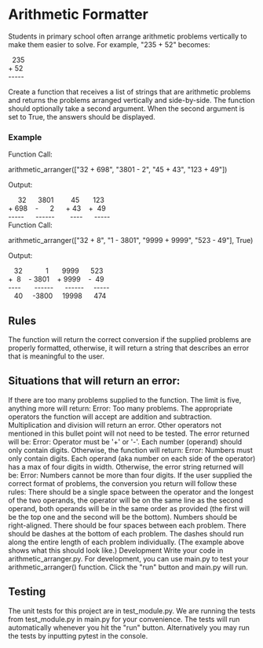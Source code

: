 # Arithmetic Formatter

Students in primary school often arrange arithmetic problems vertically to make them easier to solve. For example, "235 + 52" becomes:

  235\
\+  52\
\-----

Create a function that receives a list of strings that are arithmetic problems and returns the problems arranged vertically and side-by-side. The function should optionally take a second argument. When the second argument is set to True, the answers should be displayed.

### Example
Function Call:

arithmetic_arranger(["32 + 698", "3801 - 2", "45 + 43", "123 + 49"])

Output:

     32      3801         45       123\
\+ 698    -      2      + 43    +  49\
\-----      ------        ----      -----\
Function Call:

arithmetic_arranger(["32 + 8", "1 - 3801", "9999 + 9999", "523 - 49"], True)

Output:

   32            1       9999      523\
\+  8    - 3801    + 9999    -  49\
\----       ------      ------     -----\
   40     -3800     19998      474
## Rules
The function will return the correct conversion if the supplied problems are properly formatted, otherwise, it will return a string that describes an error that is meaningful to the user.

## Situations that will return an error:
If there are too many problems supplied to the function. The limit is five, anything more will return: Error: Too many problems.
The appropriate operators the function will accept are addition and subtraction. Multiplication and division will return an error. Other operators not mentioned in this bullet point will not need to be tested. The error returned will be: Error: Operator must be '+' or '-'.
Each number (operand) should only contain digits. Otherwise, the function will return: Error: Numbers must only contain digits.
Each operand (aka number on each side of the operator) has a max of four digits in width. Otherwise, the error string returned will be: Error: Numbers cannot be more than four digits.
If the user supplied the correct format of problems, the conversion you return will follow these rules:
There should be a single space between the operator and the longest of the two operands, the operator will be on the same line as the second operand, both operands will be in the same order as provided (the first will be the top one and the second will be the bottom).
Numbers should be right-aligned.
There should be four spaces between each problem.
There should be dashes at the bottom of each problem. The dashes should run along the entire length of each problem individually. (The example above shows what this should look like.)
Development
Write your code in arithmetic_arranger.py. For development, you can use main.py to test your arithmetic_arranger() function. Click the "run" button and main.py will run.

## Testing
The unit tests for this project are in test_module.py. We are running the tests from test_module.py in main.py for your convenience. The tests will run automatically whenever you hit the "run" button. Alternatively you may run the tests by inputting pytest in the console.
